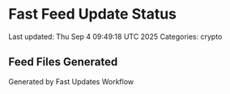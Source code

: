 # Fast Feed Update Status
Last updated: Thu Sep  4 09:49:18 UTC 2025
Categories: crypto

## Feed Files Generated

Generated by Fast Updates Workflow
